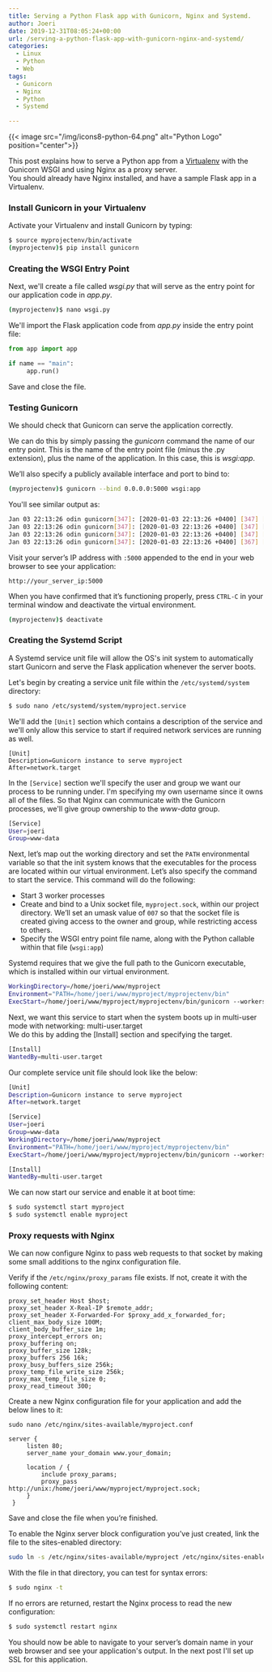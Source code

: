```yaml
---
title: Serving a Python Flask app with Gunicorn, Nginx and Systemd.
author: Joeri
date: 2019-12-31T08:05:24+00:00
url: /serving-a-python-flask-app-with-gunicorn-nginx-and-systemd/
categories:
  - Linux
  - Python
  - Web
tags:
  - Gunicorn
  - Nginx
  - Python
  - Systemd

---
```


{{< image src="/img/icons8-python-64.png" alt="Python Logo" position="center">}}


This post explains how to serve a Python app from a [Virtualenv](https://pypi.org/project/virtualenv/) with the Gunicorn WSGI and using Nginx as a proxy server.  
You should already have Nginx installed, and have a sample Flask app in a Virtualenv.

### Install Gunicorn in your Virtualenv

Activate your Virtualenv and install Gunicorn by typing:

```  bash
$ source myprojectenv/bin/activate
(myprojectenv)$ pip install gunicorn
```

### Creating the WSGI Entry Point

Next, we'll create a file called _wsgi.py_ that will serve as the entry point for our application code in _app.py_.

```  bash
(myprojectenv)$ nano wsgi.py
```

We'll import the Flask application code from _app.py_ inside the entry point file:

```  python
from app import app

if name == "main":
     app.run()
```

Save and close the file.

### Testing Gunicorn

We should check that Gunicorn can serve the application correctly.  
  
We can do this by simply passing the _gunicorn_ command the name of our entry point. This is the name of the entry point file (minus the .py extension), plus the name of the application. In this case, this is _wsgi:app_.  
  
We’ll also specify a publicly available interface and port to bind to:

```  bash
(myprojectenv)$ gunicorn --bind 0.0.0.0:5000 wsgi:app
```

You'll see similar output as:

```  bash
Jan 03 22:13:26 odin gunicorn[347]: [2020-01-03 22:13:26 +0400] [347] [INFO] Starting gunicorn 19.9.0
Jan 03 22:13:26 odin gunicorn[347]: [2020-01-03 22:13:26 +0400] [347] [<code>INFO] Listening at: http://0.0.0.0:5000 (28217)
Jan 03 22:13:26 odin gunicorn[347]: [2020-01-03 22:13:26 +0400] [347] [INFO] Using worker: sync
Jan 03 22:13:26 odin gunicorn[347]: [2020-01-03 22:13:26 +0400] [367] [INFO] Booting worker with pid: 367
```

Visit your server’s IP address with `:5000` appended to the end in your web browser to see your application:

```
http://your_server_ip:5000
```

When you have confirmed that it’s functioning properly, press `CTRL-C` in your terminal window and deactivate the virtual environment.

```  bash
(myprojectenv)$ deactivate
```

### Creating the Systemd Script

A Systemd service unit file will allow the OS's init system to automatically start Gunicorn and serve the Flask application whenever the server boots.  
  
Let's begin by creating a service unit file within the `/etc/systemd/system` directory:

```  bash
$ sudo nano /etc/systemd/system/myproject.service
```

We'll add the `[Unit]` section which contains a description of the service and we'll only allow this service to start if required network services are running as well.

```
[Unit]
Description=Gunicorn instance to serve myproject
After=network.target
```

In the `[Service]` section we'll specify the user and group we want our process to be running under. I'm specifying my own username since it owns all of the files. So that Nginx can communicate with the Gunicorn processes, we'll give group ownership to the _www-data_ group. 

```  bash
[Service]
User=joeri
Group=www-data
```

Next, let’s map out the working directory and set the `PATH` environmental variable so that the init system knows that the executables for the process are located within our virtual environment. Let’s also specify the command to start the service. This command will do the following:

  * Start 3 worker processes
  * Create and bind to a Unix socket file, `myproject.sock`, within our project directory. We’ll set an umask value of `007`&nbsp;so that the socket file is created giving access to the owner and group, while restricting access to others. 
  * Specify the WSGI entry point file name, along with the Python callable within that file (`wsgi:app`)

Systemd requires that we give the full path to the Gunicorn executable, which is installed within our virtual environment.

```  bash
WorkingDirectory=/home/joeri/www/myproject
Environment="PATH=/home/joeri/www/myproject/myprojectenv/bin"
ExecStart=/home/joeri/www/myproject/myprojectenv/bin/gunicorn --workers 3 --bind unix:myproject.sock -m 007 wsgi:app
```

Next, we want this service to start when the system boots up in multi-user mode with networking: multi-user.target  
We do this by adding the [Install] section and specifying the target. 

```  bash
[Install]
WantedBy=multi-user.target
```

Our complete service unit file should look like the below:

```  bash
[Unit]
Description=Gunicorn instance to serve myproject
After=network.target

[Service]
User=joeri
Group=www-data
WorkingDirectory=/home/joeri/www/myproject
Environment="PATH=/home/joeri/www/myproject/myprojectenv/bin"
ExecStart=/home/joeri/www/myproject/myprojectenv/bin/gunicorn --workers 3 --bind unix:myproject.sock -m 007 wsgi:app

[Install]
WantedBy=multi-user.target
```

We can now start our service and enable it at boot time:

```  bash
$ sudo systemctl start myproject 
$ sudo systemctl enable myproject
```

### Proxy requests with Nginx

We can now configure Nginx to pass web requests to that socket by making some small additions to the nginx configuration file.  
  
Verify if the `/etc/nginx/proxy_params` file exists. If not, create it with the following content:

```
proxy_set_header Host $host;
proxy_set_header X-Real-IP $remote_addr;
proxy_set_header X-Forwarded-For $proxy_add_x_forwarded_for;
client_max_body_size 100M;
client_body_buffer_size 1m;
proxy_intercept_errors on;
proxy_buffering on;
proxy_buffer_size 128k;
proxy_buffers 256 16k;
proxy_busy_buffers_size 256k;
proxy_temp_file_write_size 256k;
proxy_max_temp_file_size 0;
proxy_read_timeout 300;
```

Create a new Nginx configuration file for your application and add the below lines to it:

```
sudo nano /etc/nginx/sites-available/myproject.conf

server {
     listen 80;
     server_name your_domain www.your_domain;

     location / {
         include proxy_params;
         proxy_pass http://unix:/home/joeri/www/myproject/myproject.sock;
     }
 }
 ```

Save and close the file when you’re finished.



To enable the Nginx server block configuration you’ve just created, link the file to the sites-enabled directory:

```  bash
sudo ln -s /etc/nginx/sites-available/myproject /etc/nginx/sites-enabled
```

With the file in that directory, you can test for syntax errors:

```  bash
$ sudo nginx -t
```

If no errors are returned, restart the Nginx process to read the new configuration:

```  bash
$ sudo systemctl restart nginx
```

You should now be able to navigate to your server’s domain name in your web browser and see your application's output. In the next post I'll set up SSL for this application.
